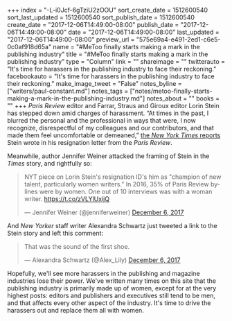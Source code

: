 +++
index = "-L-i0Jcf-6gTziU2zOOU"
sort_create_date = 1512600540
sort_last_updated = 1512600540
sort_publish_date = 1512600540
create_date = "2017-12-06T14:49:00-08:00"
publish_date = "2017-12-06T14:49:00-08:00"
date = "2017-12-06T14:49:00-08:00"
last_updated = "2017-12-06T14:49:00-08:00"
preview_url = "575e69a4-e491-2ed1-c6e5-0c0af918d65a"
name = "#MeToo finally starts making a mark in the publishing industry"
title = "#MeToo finally starts making a mark in the publishing industry"
type = "Column"
link = ""
shareimage = ""
twitterauto = "It's time for harassers in the publishing industry to face their reckoning."
facebookauto = "It's time for harassers in the publishing industry to face their reckoning."
make_image_tweet = "False"
notes_byline = ["writers/paul-constant.md"]
notes_tags = ["notes/metoo-finally-starts-making-a-mark-in-the-publishing-industry.md"]
notes_about = ""
books = ""
+++
*Paris Review* editor and Farrar, Straus and Giroux editor Lorin Stein has stepped down amid charges of harassment. “At times in the past, I blurred the personal and the professional in ways that were, I now recognize, disrespectful of my colleagues and our contributors, and that made them feel uncomfortable or demeaned,” [the *New York Times* reports](https://www.nytimes.com/2017/12/06/books/lorin-stein-resigns-the-paris-review.html?smid=tw-share) Stein wrote in his resignation letter from the *Paris Review*.

Meanwhile, author Jennifer Weiner attacked the framing of Stein in the *Times* story, and rightfully so:

<blockquote class="twitter-tweet" data-lang="en"><p lang="en" dir="ltr">NYT piece on Lorin Stein&#39;s resignation ID&#39;s him as &quot;champion of new talent, particularly women writers.&quot; In 2016, 35% of Paris Review bylines were by women. One out of 10 interviews was with a woman writer. <a href="https://t.co/zVLYlUxijQ">https://t.co/zVLYlUxijQ</a></p>&mdash; Jennifer Weiner (@jenniferweiner) <a href="https://twitter.com/jenniferweiner/status/938536890868912128?ref_src=twsrc%5Etfw">December 6, 2017</a></blockquote>
<script async src="https://platform.twitter.com/widgets.js" charset="utf-8"></script>

And *New Yorker* staff writer Alexandra Schwartz just tweeted a link to the Stein story and left this comment:

<blockquote class="twitter-tweet" data-lang="en"><p lang="en" dir="ltr">That was the sound of the first shoe.</p>&mdash; Alexandra Schwartz (@Alex_Lily) <a href="https://twitter.com/Alex_Lily/status/938535814002364416?ref_src=twsrc%5Etfw">December 6, 2017</a></blockquote>
<script async src="https://platform.twitter.com/widgets.js" charset="utf-8"></script>

Hopefully, we'll see more harassers in the publishing and magazine industries lose their power. We've written many times on this site that the publishing industry is primarily made up of women, except for at the very highest posts: editors and publishers and executives still tend to be men, and that affects every other aspect of the industry. It's time to drive the harassers out and replace them all with women. 

